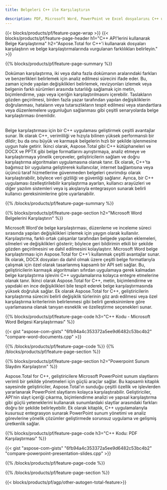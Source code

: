 ```yaml
---
title: Belgeleri C++ ile Karşılaştırın 

description: PDF, Microsoft Word, PowerPoint ve Excel dosyalarını C++ uygulamanız aracılığıyla karşılaştırın. Vurgulanan karşılaştırma sonuçlarını alın.
---
```


{{< blocks/products/pf/feature-page-wrap >}}
{{< blocks/products/pf/feature-page-header h1="C++ API'lerini kullanarak Belge Karşılaştırma" h2="Aspose.Total for C++'i kullanarak dosyaları karşılaştırın ve belge karşılaştırmalarında vurgulanan farklılıkları belirleyin." >}}

{{% blocks/products/pf/feature-page-summary %}}

Doküman karşılaştırma, iki veya daha fazla dokümanın aralarındaki farkları ve benzerlikleri belirlemek için analiz edilmesi sürecini ifade eder. Bu, zaman içinde yapılan değişiklikleri belirlemek, revizyonları izlemek veya belgenin farklı sürümleri arasında tutarlılığı sağlamak için metin, biçimlendirme, yapı veya içeriğin karşılaştırılmasını içerebilir. Taslakların gözden geçirilmesi, birden fazla yazar tarafından yapılan değişikliklerin doğrulanması, hataların veya tutarsızlıkların tespit edilmesi veya standartlara veya düzenlemelere uygunluğun sağlanması gibi çeşitli senaryolarda belge karşılaştırması önemlidir.<br /><br />

Belge karşılaştırması için bir C++ uygulaması geliştirmek çeşitli avantajlar sunar. İlk olarak C++, verimliliği ve hızıyla bilinen yüksek performanslı bir dildir; bu da onu büyük ve karmaşık belgelerin hızlı bir şekilde işlenmesine uygun hale getirir. İkinci olarak, Aspose.Total gibi C++ kütüphaneleri ve DOCX ve PPTX gibi belge formatlarını ayrıştırmaya, analiz etmeye ve karşılaştırmaya yönelik çerçeveler, geliştiricilerin sağlam ve doğru karşılaştırma algoritmaları uygulamasına olanak tanır. Ek olarak, C++'ta bağımsız bir uygulama geliştirerek kullanıcılar, internet bağlantısına veya üçüncü taraf hizmetlerine güvenmeden belgeleri çevrimdışı olarak karşılaştırabilir, böylece veri gizliliği ve güvenliği sağlanır. Ayrıca, bir C++ uygulaması özelleştirilebilir karşılaştırma ayarları, kullanıcı arayüzleri ve diğer yazılım sistemleri veya iş akışlarıyla entegrasyon sunarak belirli kullanıcı gereksinimlerine göre uyarlanabilir.

{{% /blocks/products/pf/feature-page-summary  %}}

{{% blocks/products/pf/feature-page-section  h2="Microsoft Word Belgelerini Karşılaştırın" %}}

Microsoft Word'de belge karşılaştırması, düzenleme ve inceleme süreci sırasında yapılan değişiklikleri izlemek için yaygın olarak kullanılır. Karşılaştırma, farklı ortak çalışanlar tarafından belgede yapılan eklemeleri, silmeleri ve değişiklikleri gösterir; böylece geri bildirimin etkili bir şekilde gözden geçirilmesini ve dahil edilmesini kolaylaştırır. Microsoft Word belge karşılaştırması için Aspose.Total for C++'i kullanmak çeşitli avantajlar sunar. İlk olarak, DOCX dosyaları da dahil olmak üzere çeşitli belge formatlarıyla çalışmak için özel olarak tasarlanmış kapsamlı bir API seti sağlar. Bu, geliştiricilerin karmaşık algoritmaları sıfırdan uygulamaya gerek kalmadan belge karşılaştırma işlevini C++ uygulamalarına kolayca entegre etmelerine olanak tanır. İkinci olarak Aspose.Total for C++, metin, biçimlendirme ve yapıdaki en ince değişiklikleri bile tespit ederek belge karşılaştırmasında yüksek doğruluk sağlar. Ek olarak Aspose.Total for C++, geliştiricilerin karşılaştırma sürecini belirli değişiklik türlerinin göz ardı edilmesi veya özel karşılaştırma kriterlerinin belirlenmesi gibi belirli gereksinimlere göre uyarlamasına olanak tanıyan esneklik ve özelleştirme seçenekleri sunar. 

{{% blocks/products/pf/feature-page-code h3="C++ Kodu - Microsoft Word Belgesi Karşılaştırması" %}}

{{< gist "aspose-com-gists" "6fb94a4c353372a5ee9d6482c53bc4b2" "compare-word-documents.cpp" >}}

{{% /blocks/products/pf/feature-page-code  %}}
{{% /blocks/products/pf/feature-page-section %}}

{{% blocks/products/pf/feature-page-section  h2="Powerpoint Sunum Slaydını Karşılaştırın" %}}

Aspose.Total for C++, geliştiricilere Microsoft PowerPoint sunum slaytlarını verimli bir şekilde yönetmeleri için güçlü araçlar sağlar. Bu kapsamlı kitaplık sayesinde geliştiriciler, Aspose.Total'ın sunduğu çeşitli özellik ve işlevlerden yararlanarak PowerPoint slaytlarını kolayca karşılaştırabilir. Geliştiriciler, API'nin slayt içeriği çıkarma, biçimlendirme analizi ve yapısal karşılaştırma gibi güçlü yeteneklerini kullanarak sunumlardaki slaytlar arasındaki farkları doğru bir şekilde belirleyebilir. Ek olarak kitaplık, C++ uygulamalarıyla kusursuz entegrasyon sunarak PowerPoint sunum yönetimi ve analiz görevlerine yönelik çözümler geliştirmede sorunsuz uygulama ve gelişmiş üretkenlik sağlar.

{{% blocks/products/pf/feature-page-code h3="C++ Kodu: PDF Karşılaştırması" %}}

{{< gist "aspose-com-gists" "6fb94a4c353372a5ee9d6482c53bc4b2" "compare-powerpoint-presentation-slides.cpp" >}}

{{% /blocks/products/pf/feature-page-code  %}}

{{% /blocks/products/pf/feature-page-section %}}

{{< blocks/products/pf/agp/other-autogen-total-feature>}}